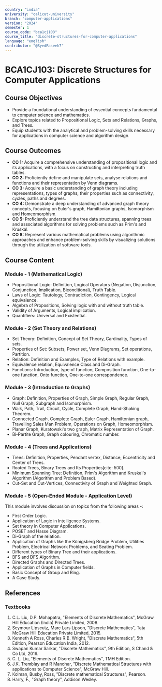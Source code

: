 ```yaml
---
country: "india"
university: "calicut-university"
branch: "computer-applications"
version: "2024"
semester: 1
course_code: "bca1cj103"
course_title: "discrete-structures-for-computer-applications"
language: "english"
contributor: "@SyedFaseeh7"
---
```


# BCA1CJ103: Discrete Structures for Computer Applications

## Course Objectives
* Provide a foundational understanding of essential concepts fundamental to computer science and mathematics.
* Explore topics related to Propositional Logic, Sets and Relations, Graphs, and Trees.
* Equip students with the analytical and problem-solving skills necessary for applications in computer science and algorithm design.

## Course Outcomes
* **CO 1:** Acquire a comprehensive understanding of propositional logic and its applications, with a focus on constructing and interpreting truth tables.
* **CO 2:** Proficiently define and manipulate sets, analyse relations and functions and their representation by Venn diagrams.
* **CO 3:** Acquire a basic understanding of graph theory including representations, types of graphs, their properties such as connectivity, cycles, paths and degrees.
* **CO 4:**  Demonstrate a deep understanding of advanced graph theory concepts, focusing on Euler's graph, Hamiltonian graphs, Isomorphism and Homeomorphism.
* **CO 5:** Proficiently understand the tree data structures, spanning trees and associated algorithms for solving problems such as Prim's and Kruskal.
* **CO 6:**  Represent various mathematical problems using algorithmic approaches and enhance problem-solving skills by visualizing solutions through the utilization of software tools.

## Course Content

### Module - 1 (Mathematical Logic)
* Propositional Logic: Definition, Logical Operators (Negation, Disjunction, Conjunction, Implication, Biconditional), Truth Table.
* Laws of Logic: Tautology, Contradiction, Contingency, Logical equivalence.
* Algebra of Propositions, Solving logic with and without truth table.
* Validity of Arguments, Logical implication.
* Quantifiers: Universal and Existential.

### Module - 2 (Set Theory and Relations)
* Set Theory: Definition, Concept of Set Theory, Cardinality, Types of sets.
* Properties of Set: Subsets, Power set, Venn Diagrams, Set operations, Partition.
* Relation: Definition and Examples, Type of Relations with example.
* Equivalence relation, Equivalence Class and Di-Graph.
* Functions: Introduction, type of function, Composition function, One-to-one function, Onto function, One-to-one correspondence.

### Module - 3 (Introduction to Graphs)
* Graph: Definition, Properties of Graph, Simple Graph, Regular Graph, Null Graph, Subgraph and Isomorphism.
* Walk, Path, Trail, Circuit, Cycle, Complete Graph, Hand-Shaking Theorem.
* Connected Graph, Complete Graph, Euler Graph, Hamiltonian graph, Travelling Sales Man Problem, Operations on Graph, Homeomorphism.
* Planar Graph, Kuratowski's two graph, Matrix Representation of Graph.
* Bi-Partite Graph, Graph colouring, Chromatic number.

### Module - 4 (Trees and Applications)
* Trees: Definition, Properties, Pendant vertex, Distance, Eccentricity and Center of Trees.
* Rooted Trees, Binary Trees and Its Properties[cite: 500].
* Minimum Spanning Tree: Definition, Prim's Algorithm and Kruskal's Algorithm (Algorithm and Problem Based).
* Cut-Set and Cut-Vertices, Connectivity of Graph and Weighted Graph.

### Module - 5 (Open-Ended Module - Application Level)
 This module involves discussion on topics from the following areas -:
* First Order Logic.
* Application of Logic in Intelligence Systems.
* Set theory in Computer Applications.
* POSET and Hasse Diagram.
* Di-Graph of the relation.
* Application of Graphs like the Königsberg Bridge Problem, Utilities Problem, Electrical Network Problems, and Seating Problem.
* Different types of Binary Tree and their applications.
* BFS and DFS Algorithm.
* Directed Graphs and Directed Trees.
* Application of Graphs in Computer fields.
* Basic Concept of Group and Ring.
* A Case Study.



## References
### Textbooks 
1.  C.L. Liu, D.P. Mohapatra, "Elements of Discrete Mathematics", McGraw Hill Education (India) Private Limited, 2008.
2.  Seymour Lipscutz, Marc Lars Lipson, "Discrete Mathematics", Tata McGraw Hill Education Private Limited, 2015.
3.  Kenneth A Ross, Charles R.B. Wright, "Discrete Mathematics", 5th Edition, Pearson Education India, 2012.
4. Swapan Kumar Sarkar, "Discrete Mathematics", 9th Edition, S Chand & Co Ltd, 2016.
5.  C. L. Liu, "Elements of Discrete Mathematics", TMH Edition.
6.  J.K. Tremblay and R Manohar, "Discrete Mathematical Structures with applications to Computer Science", McGraw Hill.
7.  Kolman, Busby, Ross, "Discrete mathematical Structures", Pearson.
8.  Harry, F., "Graph theory", Addison Wesley.